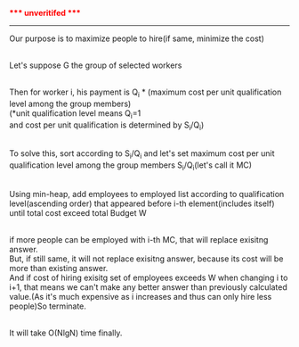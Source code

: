 <font color="red"><b>*** unveritifed ***</b></font><hr>
Our purpose is to maximize people to hire(if same, minimize the cost)<br><br>

Let's suppose G the group of selected workers<br><br>

Then for worker i, his payment is Q<sub>i</sub> * (maximum cost per unit qualification level among the group members)<br>
(*unit qualification level means Q<sub>i</sub>=1<br> and cost per unit qualification is determined by S<sub>i</sub>/Q<sub>i</sub>)<br><br>

To solve this, sort according to S<sub>i</sub>/Q<sub>i</sub> and let's set maximum cost per unit qualification level among the group members S<sub>i</sub>/Q<sub>i</sub>(let's call it MC)<br><br>

Using min-heap, add employees to employed list according to qualification level(ascending order) that appeared before i-th element(includes itself) until total cost exceed total Budget W<br><br>

if more people can be employed with i-th MC, that will replace exisitng answer.<br>
But, if still same, it will not replace exisitng answer, because its cost will be more than existing answer.<br>
And if cost of hiring exisitg set of employees exceeds W when changing i to i+1, that means we can't make any better answer than previously calculated value.(As it's much expensive as i increases and thus can only hire less people)So terminate.<br><br>

It will take O(NlgN) time finally.
